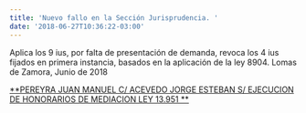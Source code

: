 ```yaml
---
title: 'Nuevo fallo en la Sección Jurisprudencia. '
date: '2018-06-27T10:36:22-03:00'
---
```

Aplica los 9 ius, por falta de presentación de demanda, revoca los 4 ius fijados en primera instancia, basados en la aplicación de la ley 8904.  Lomas de Zamora, Junio de 2018

[**PEREYRA JUAN MANUEL C/ ACEVEDO JORGE ESTEBAN S/ EJECUCION DE HONORARIOS DE MEDIACION LEY 13.951 **](/fallos/pereyra-juan-manuel-c-acevedo-jorge-esteban-s-ejecucion-de-honorarios-de-mediacion-ley-13-951/index.html)
